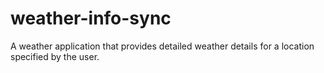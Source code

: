 # weather-info-sync
A weather application that provides detailed weather details for a location specified by the user.

